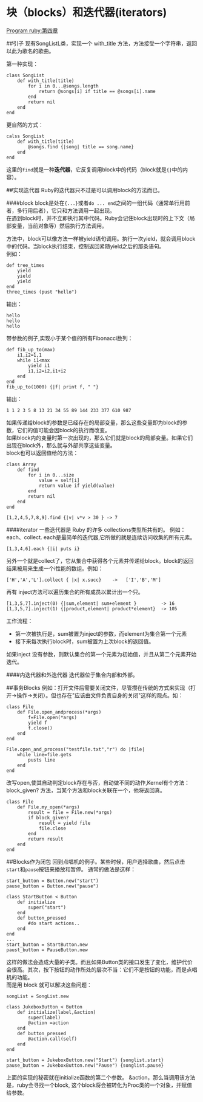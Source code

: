 块（blocks）和迭代器(iterators)
===========================
[Program ruby:第四章]()

##引子
现有SongListL类，实现一个 with_title 方法，方法接受一个字符串，返回以此为歌名的歌曲。

第一种实现：

	class SongList
		def with_title(title)
			for i in 0...@songs.length
				return @songs[i] if title == @songs[i].name
			end
			return nil
		end
	end

更自然的方式：
	
	calss SongList
		def with_title(title)
			@songs.find {|song| title == song.name}
		end
	end

这里的`find`就是一种**迭代器**，它反复调用block中的代码（block就是`{}`中的内容）。

##实现迭代器
Ruby的迭代器只不过是可以调用block的方法而已。

####block
block是处在`{...}`或者`do ... end`之间的一组代码（通常单行用前者，多行用后者），它只和方法调用一起出现。  
在遇到block时，并不立即执行其中代码。Ruby会记住block出现时的上下文（局部变量，当前对象等）然后执行方法调用。  

方法中，block可以像方法一样被yield语句调用。执行一次yield，就会调用block中的代码。当block执行结束，控制返回紧随yield之后的那条语句。  
例如：

	def tree_times
		yield
		yield
		yield
	end
	three_times (pust "hello")
输出：
	
	hello
	hello
	hello

带参数的例子,实现小于某个值的所有Fibonacci数列：

	def fib_up_to(max)
		i1,i2=1,1
		while i1<max
			yield i1
			i1,i2=i2,i1+i2
		end
	end
	fib_up_to(1000) {|f| print f, " "}
输出：
	
	1 1 2 3 5 8 13 21 34 55 89 144 233 377 610 987 

如果传递给block的参数是已经存在的局部变量，那么这些变量即为block的参数，它们的值可能会因block的执行而改变。  
如果block内的变量时第一次出现的，那么它们就是block的局部变量。如果它们出现在block外，那么就与外部共享这些变量。  
block也可以返回值给的方法：

	class Array
		def find
			for i in 0...size
				value = self[i]
				return value if yield(value)
			end
			return nil
		end
	end

	[1,2,4,5,7,8,9].find {|v| v*v > 30 } -> 7

####iterator
一些迭代器是 Ruby 的许多 collections类型所共有的。
例如： each、collect. each是最简单的迭代器,它所做的就是连续访问收集的所有元素。
	
	[1,3,4,6].each {|i| puts i}
另外一个就是collect了，它从集合中获得各个元素并传递给block。block的返回结果被用来生成一个i性能的数组。例如：  

	['H','A','L'].collect { |x| x.succ}    ->   ['I','B','M']
再有 inject方法可以遍历集合的所有成员以累计出一个只。
	
	[1,3,5,7].inject(0) {|sum,element| sum+element }         -> 16
	[1,3,5,7].inject(1) {|product,element| product*element}  -> 105
工作流程：

* 第一次被执行是，sum被置为inject的参数，而element为集合第一个元素
* 接下来每次执行block时，sum被置为上次block的返回值。  

如果inject 没有参数，则默认集合的第一个元素为初始值，并且从第二个元素开始迭代。

####内迭代器和外迭代器
迭代器位于集合内部和外部。

##事务Blocks
例如：打开文件后需要关闭文件，尽管攒在传统的方式来实现（打开->操作->关闭）。但也存在"应该由文件负责自身的关闭"这样的观点。如：

	class File
		def File.open_andprocess(*args)
			f=File.open(*args)
			yield f
			f.close()
		end
	end

	File.open_and_process("testfile.txt","r") do |file|
		while line=file.gets
			pusts line
		end
	end
改写open,使其自动判定block存在与否，自动做不同的动作,Kernel有个方法：block_given? 方法，当某个方法和block关联在一个，他将返回真。

	class File
		def File.my_open(*args)
			result = file = File.new(*args)
			if block_given?
				result = yield file
				file.close
			end
			return result
		end
	end

##Blocks作为闭包
回到点唱机的例子。某些时候，用户选择歌曲，然后点击`start`和`pause`按钮来播放和暂停。
通常的做法是这样：

	start_button = Button.new("start")
	pause_button = Button.new("pause")

	class StartButton < Button
		def initialize
			super("start")
		end
		def button_pressed
			#do start actions..
		end
	end
	...
	start_button = StartButton.new
	paust_button = PauseButton.new
这样的做法会造成大量的子类。而且如果Button类的接口发生了变化，维护代价会很高。其次，按下按钮的动作所处的层次不当：它们不是按钮的功能，而是点唱机的功能。  
而是用 block 就可以解决这些问题：

	songList = SongList.new

	class JukeboxButton < Button
		def initialize(label,&action)
			super(label)
			@action =action
		end
		def button_pressed
			@action.call(self)
		end
	end

	start_button = JukeboxButton.new("Start") {songlist.start}
	pause_button = JukeboxButton.new("Pause") {songlist.pause}

上面的实现的秘密就在initialize函数的第二个参数。 &action，那么当调用该方法是，ruby会寻找一个block,
这个block将会被转化为Proc类的一个对象，并赋值给参数。
